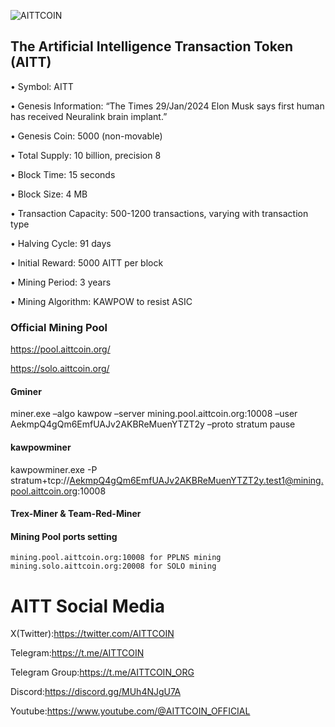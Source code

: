 ![AITTCOIN](https://github.com/AITTCOIN/AITTCOIN/assets/161400084/1fb24eaa-4fce-44b2-bece-e1aa6df06d01)


## The Artificial Intelligence Transaction Token (AITT)


• Symbol: AITT

• Genesis Information: “The Times 29/Jan/2024 Elon Musk says first human has received Neuralink brain implant.”

• Genesis Coin: 5000 (non-movable)

• Total Supply: 10 billion, precision 8

• Block Time: 15 seconds

• Block Size: 4 MB

• Transaction Capacity: 500-1200 transactions, varying with transaction type

• Halving Cycle: 91 days

• Initial Reward: 5000 AITT per block

• Mining Period: 3 years

• Mining Algorithm: KAWPOW to resist ASIC

### Official Mining Pool

https://pool.aittcoin.org/

https://solo.aittcoin.org/

#### Gminer

miner.exe –algo kawpow –server mining.pool.aittcoin.org:10008 –user AekmpQ4gQm6EmfUAJv2AKBReMuenYTZT2y –proto stratum
pause

#### kawpowminer

kawpowminer.exe -P stratum+tcp://AekmpQ4gQm6EmfUAJv2AKBReMuenYTZT2y.test1@mining.pool.aittcoin.org:10008

#### Trex-Miner & Team-Red-Miner



#### Mining Pool ports setting
    
    mining.pool.aittcoin.org:10008 for PPLNS mining
    mining.solo.aittcoin.org:20008 for SOLO mining
    

# AITT Social Media

X(Twitter):https://twitter.com/AITTCOIN

Telegram:https://t.me/AITTCOIN

Telegram Group:https://t.me/AITTCOIN_ORG

Discord:https://discord.gg/MUh4NJgU7A

Youtube:https://www.youtube.com/@AITTCOIN_OFFICIAL

